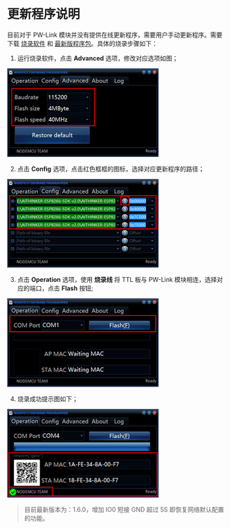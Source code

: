 # 更新程序说明

目前对于 PW-Link 模块并没有提供在线更新程序，需要用户手动更新程序。需要下载 [烧录软件](http://fw.cuav.net/pc/) 和 [最新版程序包](http://fw.cuav.net/pc/)。具体的烧录步骤如下：
 
 1. 运行烧录软件，点击 **Advanced** 选项，修改对应选项如图；
 
  ![](/images/pwlink-update-advanced.png)
  
 2. 点击 **Config** 选项，点击红色框框的图标，选择对应更新程序的路径；
 
  ![](/images/pwlink-update-config.png)
  
 3. 点击 **Operation** 选项，使用 **烧录线** 将 TTL 板与 PW-Link 模块相连，选择对应的端口，点击 **Flash** 按钮;
  
  ![](/images/pwlink-update-operation.png)
  
 4. 烧录成功提示图如下；
 
  ![](/images/pwlink-update-msg.png)
 
> 目前最新版本为：1.6.0，增加 IO0 短接 GND 超过 5S 即恢复网络默认配置的功能。